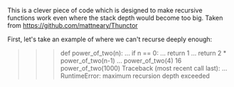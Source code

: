 This is a clever piece of code which is designed to make recursive functions work even where the stack depth would become too big. Taken from https://github.com/mattneary/Thunctor

First, let's take an example of where we can't recurse deeply enough:
>>> def power_of_two(n):
...     if n == 0:
...         return 1
...     return 2 * power_of_two(n-1)
...
>>> power_of_two(4)
16
>>> power_of_two(1000)
Traceback (most recent call last):
 ...
RuntimeError: maximum recursion depth exceeded
